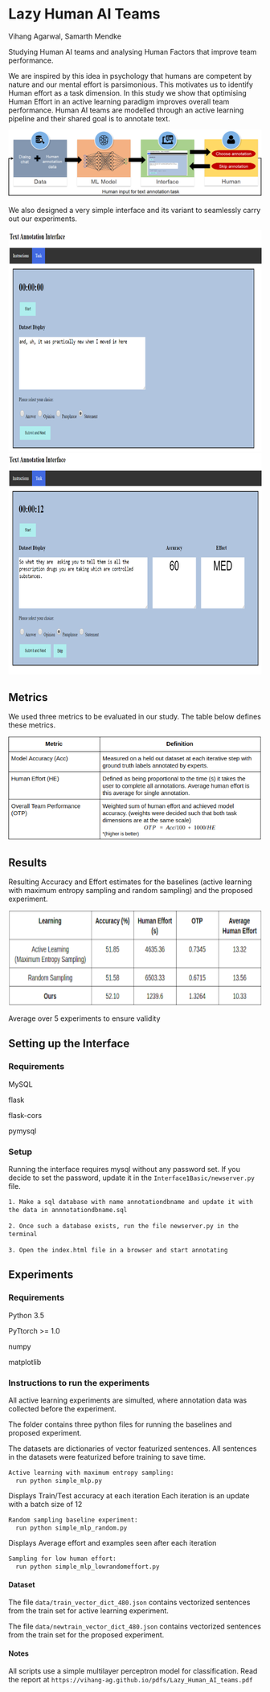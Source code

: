 
# Lazy Human AI Teams
Vihang Agarwal, Samarth Mendke

Studying Human AI teams and analysing Human Factors that improve team performance.

We are inspired by this idea in psychology that humans are competent by
nature and our mental effort is parsimonious. This motivates us to identify Human effort as a task dimension. In this study we show that optimising Human Effort in an active learning paradigm improves overall team performance. Human AI teams are modelled through an active learning pipeline and their shared goal is to annotate text.

![](https://github.com/vihang-ag/LazyAIteams/blob/master/images/workflow.png)

We also designed a very simple interface and its variant to seamlessly carry out our experiments.

<img src="https://github.com/vihang-ag/LazyAIteams/blob/master/images/interface1.png" width="750" height="441">

<img src="https://github.com/vihang-ag/LazyAIteams/blob/master/images/interface2.png" width="750" height="441">


## Metrics

We used three metrics to be evaluated in our study. The table below defines these metrics.

![](https://github.com/vihang-ag/LazyAIteams/blob/master/images/metric.png)


## Results
Resulting Accuracy and Effort estimates for the baselines (active learning with maximum entropy sampling and random sampling) and the proposed experiment. 

<img src="https://github.com/vihang-ag/LazyAIteams/blob/master/images/results.png" width="768" height="190">

Average over 5 experiments to ensure validity



## Setting up the Interface

### Requirements
MySQL

flask

flask-cors

pymysql

### Setup

Running the interface requires mysql without any password set. If you decide to set the password, update it in the ```Interface1Basic/newserver.py``` file.

```
1. Make a sql database with name annotationdbname and update it with the data in annnotationdbname.sql

2. Once such a database exists, run the file newserver.py in the terminal

3. Open the index.html file in a browser and start annotating
```

## Experiments

### Requirements
Python 3.5

PyTtorch >= 1.0

numpy

matplotlib


### Instructions to run the experiments

All active learning experiments are simulted, where annotation data was collected before the experiment.

The folder contains three python files for running the baselines and proposed experiment.

The datasets are dictionaries of vector featurized sentences. All sentences in the datasets 
were featurized before training to save time.

```
Active learning with maximum entropy sampling: 
  run python simple_mlp.py
```

Displays Train/Test accuracy at each iteration
Each iteration is an update with a batch size of 12

```
Random sampling baseline experiment:
  run python simple_mlp_random.py
```

Displays Average effort and examples seen after each iteration

```
Sampling for low human effort:
  run python simple_mlp_lowrandomeffort.py  
```

#### Dataset
The file ```data/train_vector_dict_480.json``` contains vectorized sentences from the train set for active learning experiment.

The file ```data/newtrain_vector_dict_480.json``` contains vectorized sentences from the train set for the proposed experiment.

#### Notes
All scripts use a simple multilayer perceptron model for classification. 
Read the report at ```https://vihang-ag.github.io/pdfs/Lazy_Human_AI_teams.pdf```





